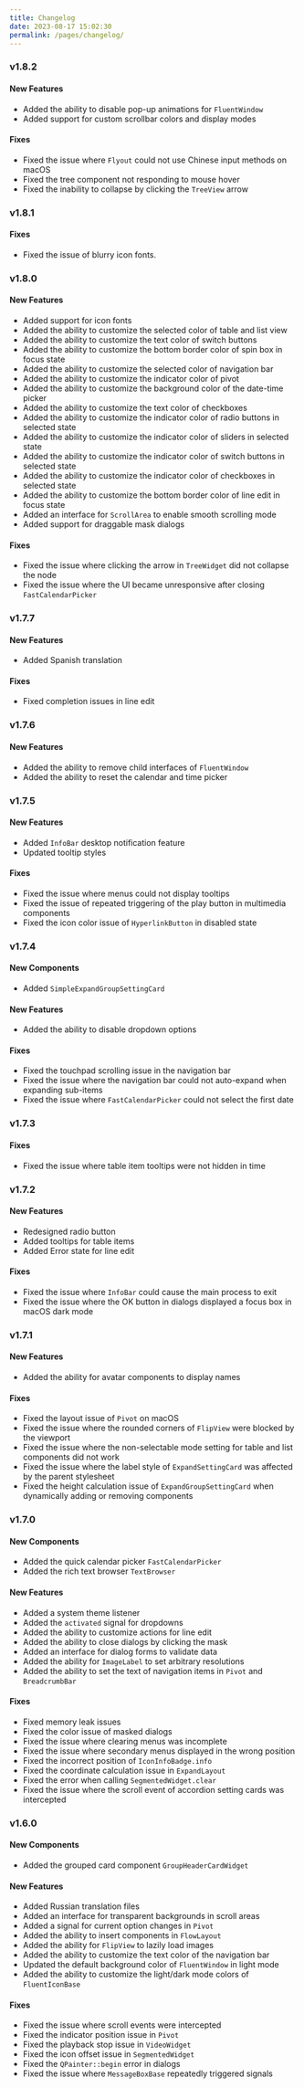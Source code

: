 ```yaml
---
title: Changelog
date: 2023-08-17 15:02:30
permalink: /pages/changelog/
---
```


### v1.8.2
#### New Features
* Added the ability to disable pop-up animations for `FluentWindow`
* Added support for custom scrollbar colors and display modes

#### Fixes
* Fixed the issue where `Flyout` could not use Chinese input methods on macOS
* Fixed the tree component not responding to mouse hover
* Fixed the inability to collapse by clicking the `TreeView` arrow

### v1.8.1
#### Fixes
* Fixed the issue of blurry icon fonts.

### v1.8.0

#### New Features

* Added support for icon fonts
* Added the ability to customize the selected color of table and list view
* Added the ability to customize the text color of switch buttons
* Added the ability to customize the bottom border color of spin box in focus state
* Added the ability to customize the selected color of navigation bar
* Added the ability to customize the indicator color of pivot
* Added the ability to customize the background color of the date-time picker
* Added the ability to customize the text color of checkboxes
* Added the ability to customize the indicator color of radio buttons in selected state
* Added the ability to customize the indicator color of sliders in selected state
* Added the ability to customize the indicator color of switch buttons in selected state
* Added the ability to customize the indicator color of checkboxes in selected state
* Added the ability to customize the bottom border color of line edit in focus state
* Added an interface for `ScrollArea` to enable smooth scrolling mode
* Added support for draggable mask dialogs

#### Fixes

* Fixed the issue where clicking the arrow in `TreeWidget` did not collapse the node
* Fixed the issue where the UI became unresponsive after closing `FastCalendarPicker`


### v1.7.7
#### New Features
* Added Spanish translation

#### Fixes
* Fixed completion issues in line edit

### v1.7.6
#### New Features
* Added the ability to remove child interfaces of `FluentWindow`
* Added the ability to reset the calendar and time picker

### v1.7.5
#### New Features
* Added `InfoBar` desktop notification feature
* Updated tooltip styles

#### Fixes
* Fixed the issue where menus could not display tooltips
* Fixed the issue of repeated triggering of the play button in multimedia components
* Fixed the icon color issue of `HyperlinkButton` in disabled state

### v1.7.4
#### New Components
* Added `SimpleExpandGroupSettingCard`

#### New Features
* Added the ability to disable dropdown options

#### Fixes
* Fixed the touchpad scrolling issue in the navigation bar
* Fixed the issue where the navigation bar could not auto-expand when expanding sub-items
* Fixed the issue where `FastCalendarPicker` could not select the first date

### v1.7.3

#### Fixes
* Fixed the issue where table item tooltips were not hidden in time

### v1.7.2
#### New Features
* Redesigned radio button
* Added tooltips for table items
* Added Error state for line edit

#### Fixes
* Fixed the issue where `InfoBar` could cause the main process to exit
* Fixed the issue where the OK button in dialogs displayed a focus box in macOS dark mode

### v1.7.1
#### New Features
* Added the ability for avatar components to display names

#### Fixes
* Fixed the layout issue of `Pivot` on macOS
* Fixed the issue where the rounded corners of `FlipView` were blocked by the viewport
* Fixed the issue where the non-selectable mode setting for table and list components did not work
* Fixed the issue where the label style of `ExpandSettingCard` was affected by the parent stylesheet
* Fixed the height calculation issue of `ExpandGroupSettingCard` when dynamically adding or removing components

### v1.7.0
#### New Components
* Added the quick calendar picker `FastCalendarPicker`
* Added the rich text browser `TextBrowser`

#### New Features
* Added a system theme listener
* Added the `activated` signal for dropdowns
* Added the ability to customize actions for line edit
* Added the ability to close dialogs by clicking the mask
* Added an interface for dialog forms to validate data
* Added the ability for `ImageLabel` to set arbitrary resolutions
* Added the ability to set the text of navigation items in `Pivot` and `BreadcrumbBar`

#### Fixes
* Fixed memory leak issues
* Fixed the color issue of masked dialogs
* Fixed the issue where clearing menus was incomplete
* Fixed the issue where secondary menus displayed in the wrong position
* Fixed the incorrect position of `IconInfoBadge.info`
* Fixed the coordinate calculation issue in `ExpandLayout`
* Fixed the error when calling `SegmentedWidget.clear`
* Fixed the issue where the scroll event of accordion setting cards was intercepted

### v1.6.0
#### New Components
* Added the grouped card component `GroupHeaderCardWidget`

#### New Features
* Added Russian translation files
* Added an interface for transparent backgrounds in scroll areas
* Added a signal for current option changes in `Pivot`
* Added the ability to insert components in `FlowLayout`
* Added the ability for `FlipView` to lazily load images
* Added the ability to customize the text color of the navigation bar
* Updated the default background color of `FluentWindow` in light mode
* Added the ability to customize the light/dark mode colors of `FluentIconBase`

#### Fixes
* Fixed the issue where scroll events were intercepted
* Fixed the indicator position issue in `Pivot`
* Fixed the playback stop issue in `VideoWidget`
* Fixed the icon offset issue in `SegmentedWidget`
* Fixed the `QPainter::begin` error in dialogs
* Fixed the issue where `MessageBoxBase` repeatedly triggered signals